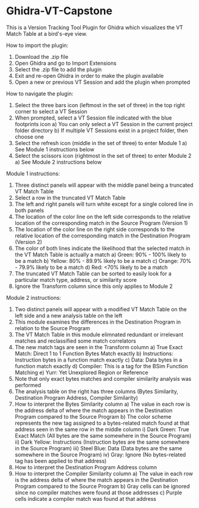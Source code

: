 # Ghidra-VT-Capstone
This is a Version Tracking Tool Plugin for Ghidra which visualizes the VT Match Table at a bird's-eye view.

How to import the plugin:
1) Download the .zip file
2) Open Ghidra and go to Import Extensions
3) Select the .zip file to add the plugin
4) Exit and re-open Ghidra in order to make the plugin available
5) Open a new or previous VT Session and add the plugin when prompted

How to navigate the plugin:
1) Select the three bars icon (leftmost in the set of three) in the top right corner to select a VT Session
2) When prompted, select a VT Session file indicated with the blue footprints icon
     a) You can only select a VT Session in the current project folder directory
     b) If multiple VT Sessions exist in a project folder, then choose one
3) Select the refresh icon (middle in the set of three) to enter Module 1
     a) See Module 1 instructions below
4) Select the scissors icon (rightmost in the set of three) to enter Module 2
     a) See Module 2 instructions below

Module 1 instructions:
1) Three distinct panels will appear with the middle panel being a truncated VT Match Table
2) Select a row in the truncated VT Match Table
3) The left and right panels will turn white except for a single colored line in both panels
4) The location of the color line on the left side corresponds to the relative location of
   the corresponding match in the Source Program (Version 1)
5) The location of the color line on the right side corresponds to the relative location of
   the corresponding match in the Destination Program (Version 2) 
6) The color of both lines indicate the likelihood that the selected match in the VT Match Table is actually a match
     a) Green:  90% - 100% likely to be a match
     b) Yellow: 80% - 89.9% likely to be a match
     c) Orange: 70% - 79.9% likely to be a match
     d) Red:    <70% likely to be a match
7) The truncated VT Match Table can be sorted to easily look for a particular match type, address, or similarity score
8) Ignore the Transform column since this only applies to Module 2

Module 2 instructions:
1) Two distinct panels will appear with a modified VT Match Table on the left side and a new analysis table on the left
2) This module examines the differences in the Destination Program in relation to the Source Program
3) The VT Match Table in this module elimnated redundant or irrelevant matches and reclassified some match correlators
4) The new match tags are seen in the Transform column
     a) True Exact Match: Direct 1 to 1 Function Bytes Match exactly
     b) Instructions: Instruction bytes in a function match exactly
     c) Data: Data bytes in a function match exactly
     d) Compiler: This is a tag for the BSim Function Matching
     e) Yurr: Yet Unexplored Region or Reference
5) Note that only exact bytes matches and compiler similarity analysis was performed
6) The analysis table on the right has three columns (Bytes Similarity, Destination Program Address, Compiler Similarity)
7) How to interpret the Bytes Similarity column
     a)  The value in each row is the address delta of where the match appears in the Destination Program compared to the              Source Program
     b) The color scheme represents the new tag assigned to a bytes-related match found at that address seen in the same row          in the middle column
             i) Dark Green: True Exact Match (All bytes are the same somewhere in the Source Program)
             ii) Dark Yellow: Instructions (Instruction bytes are the same somewhere in the Source Program)
             iii) Steel Blue: Data (Data bytes are the same somewhere in the Source Program)
             iv) Gray: Ignore (No bytes-related tag has been applied to that address)
9) How to interpret the Destination Program Address column
10) How to interpret the Compiler Similarity column
     a)  The value in each row is the address delta of where the match appears in the Destination Program compared to the              Source Program
     b) Gray cells can be ignored since no compiler matches were found at those addresses
     c) Purple cells indicate a compiler match was found at that address
    
